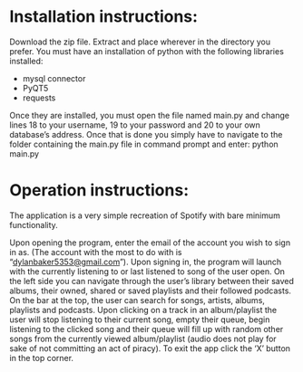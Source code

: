 # Installation instructions:
Download the zip file. Extract and place wherever in the directory you prefer. 
You must have an installation of python with the following libraries installed: 
- mysql connector
- PyQT5
- requests

Once they are installed, you must open the file named main.py and change lines 18 to your username, 19 to your password and 20 to your own database’s address. 
Once that is done you simply have to navigate to the folder containing the main.py file in command prompt and enter: python main.py
# Operation instructions:
The application is a very simple recreation of Spotify with bare minimum functionality. 

Upon opening the program, enter the email of the account you wish to sign in as. (The account with the most to do with is “dylanbaker5353@gmail.com”). 
Upon signing in, the program will launch with the currently listening to or last listened to song of the user open. 
On the left side you can navigate through the user’s library between their saved albums, their owned, shared or saved playlists and their followed podcasts. 
On the bar at the top, the user can search for songs, artists, albums, playlists and podcasts. 
Upon clicking on a track in an album/playlist the user will stop listening to their current song, empty their queue, begin listening to the clicked song and their queue will fill up with random other songs from the currently viewed album/playlist (audio does not play for sake of not committing an act of piracy). 
To exit the app click the ‘X’ button in the top corner.
